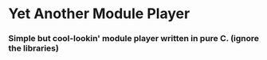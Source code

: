 # Yet Another Module Player
### Simple but cool-lookin' module player written in pure C. (ignore the libraries)

